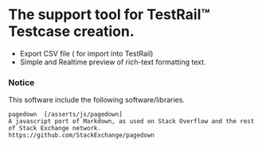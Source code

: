 # The support tool for TestRail&trade; Testcase creation.

* Export CSV file ( for import into TestRail)
* Simple and Realtime preview of rich-text formatting text.


### Notice

This software include the following software/libraries.

```
pagedown  [/asserts/js/pagedown]
A javascript port of Markdown, as used on Stack Overflow and the rest of Stack Exchange network.  
https://github.com/StackExchange/pagedown
```
